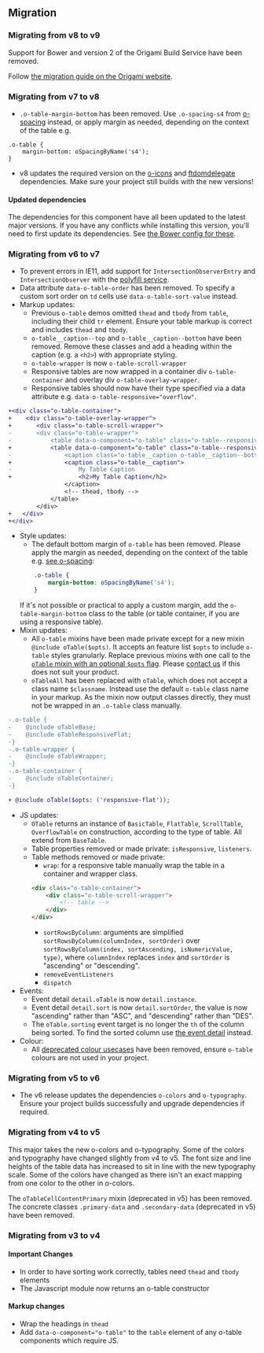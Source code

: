 ## Migration

### Migrating from v8 to v9

Support for Bower and version 2 of the Origami Build Service have been removed.

Follow [the migration guide on the Origami website](https://origami.ft.com/docs/tutorials/bower-to-npm/).

### Migrating from v7 to v8
- `.o-table-margin-bottom` has been removed. Use `.o-spacing-s4` from [o-spacing](https://registry.origami.ft.com/components/o-spacing) instead, or apply margin as needed, depending on the context of the table e.g.

```
.o-table {
	margin-bottom: oSpacingByName('s4');
}
```
- v8 updates the required version on the [o-icons](https://registry.origami.ft.com/components/o-icons) and [ftdomdelegate](https://github.com/Financial-Times/ftdomdelegate) dependencies. Make sure your project still builds with the new versions!

#### Updated dependencies

The dependencies for this component have all been updated to the latest major versions.
If you have any conflicts while installing this version, you'll need to first update
its dependencies. See [the Bower config for these](./bower.json).

### Migrating from v6 to v7
- To prevent errors in IE11, add support for `IntersectionObserverEntry` and `IntersectionObserver` with the [polyfill service](https://polyfill.io/).
- Data attribute `data-o-table-order` has been removed. To specify a custom sort order on `td` cells use `data-o-table-sort-value` instead.
- Markup updates:
	- Previous `o-table` demos omitted `thead` and `tbody` from `table`, including their child `tr` element. Ensure your table markup is correct and includes `thead` and `tbody`.
	- `o-table__caption--top` and `o-table__caption--bottom` have been removed. Remove these classes and add a heading within the caption (e.g. a `<h2>`) with appropriate styling.
	- `o-table-wrapper` is now `o-table-scroll-wrapper`
	- Responsive tables are now wrapped in a container div `o-table-container` and overlay div `o-table-overlay-wrapper`.
	- Responsive tables should now have their type specified via a data attribute e.g. `data-o-table-responsive="overflow"`.
```diff
+<div class="o-table-container">
+    <div class="o-table-overlay-wrapper">
+     	<div class="o-table-scroll-wrapper">
-    	<div class="o-table-wrapper">
-        	<table data-o-component="o-table" class="o-table--responsive-overflow">
+        	<table data-o-component="o-table" class="o-table--responsive-overflow" data-o-table-responsive="overflow">
-            	<caption class="o-table__caption o-table__caption--bottom">
+            	<caption class="o-table__caption">
-                	My Table Caption
+                	<h2>My Table Caption</h2>
             	</caption>
             	<!-- thead, tbody -->
        	</table>
    	</div>
+   </div>
+</div>
```
- Style updates:
	- The default bottom margin of `o-table` has been removed. Please apply the margin as needed, depending on the context of the table e.g. [see o-spacing](https://registry.origami.ft.com/components/o-spacing):
	```scss
		.o-table {
			margin-bottom: oSpacingByName('s4');
		}
	```
	If it's not possible or practical to apply a custom margin, add the  `o-table-margin-bottom` class to the table (or table container, if you are using a responsive table).
- Mixin updates:
	- All `o-table` mixins have been made private except for a new mixin `@include oTable($opts)`. It accepts an feature list `$opts` to include `o-table` styles granularly. Replace previous mixins with one call to the [`oTable` mixin with an optional `$opts` flag](#silent-mode). Please [contact us](#contact) if this does not suit your product.
	- `oTableAll` has been replaced with `oTable`, which does not accept a class name `$classname`. Instead use the default `o-table` class name in your markup. As the mixin now output classes directly, they must not be wrapped in an `.o-table` class manually.
```diff
-.o-table {
-    @include oTableBase;
-    @include oTableResponsiveFlat;
-}
-.o-table-wrapper {
-    @include oTableWrapper;
-}
-.o-table-container {
-    @include oTableContainer;
-}

+ @include oTable($opts: ('responsive-flat'));
```
- JS updates:
	- `OTable` returns an instance of `BasicTable`, `FlatTable`, `ScrollTable`, `OverflowTable` on construction, according to the type of table. All extend from `BaseTable`.
	- Table properties removed or made private: `isResponsive`, `listeners`.
	- Table methods removed or made private:
		- `wrap`: for a responsive table manually wrap the table in a container and wrapper class.
		```html
		<div class="o-table-container">
			<div class="o-table-scroll-wrapper">
				<!-- table -->
			</div>
		</div>
		```
		- `sortRowsByColumn`: arguments are simplified `sortRowsByColumn(columnIndex, sortOrder)` over `sortRowsByColumn(index, sortAscending, isNumericValue, type)`, where `columnIndex` replaces `index` and `sortOrder` is "ascending" or "descending".
		- `removeEventListeners`
		- `dispatch`
- Events:
	- Event detail `detail.oTable` is now `detail.instance`.
	- Event detail `detail.sort` is now `detail.sortOrder`, the value is now "ascending" rather than "ASC", and "descending" rather than "DES".
	- The `oTable.sorting` event target is no longer the `th` of the column being sorted. To find the sorted column use [the event detail](#get-the-sorted-column-heading-from-a-sort-event) instead.
- Colour:
	- All [deprecated colour usecases](https://github.com/Financial-Times/o-table/blob/533811d7f8673a7576a31608df8cd71777ff39d5/src/scss/_deprecated.scss) have been removed, ensure `o-table` colours are not used in your project.

### Migrating from v5 to v6

- The v6 release updates the dependencies `o-colors` and `o-typography`. Ensure your project  builds successfully and upgrade dependencies if required.

### Migrating from v4 to v5

This major takes the new o-colors and o-typography. Some of the colors and typography have changed slightly from v4 to v5. The font size and line heights of the table data has increased to sit in line with the new typography scale. Some of the colors have changed as there isn't an exact mapping from one color to the other in o-colors.

The `oTableCellContentPrimary` mixin (deprecated in v5) has been removed.
The concrete classes `.primary-data` and `.secondary-data` (deprecated in v5) have been removed.

### Migrating from v3 to v4

#### Important Changes

- In order to have sorting work correctly, tables need `thead` and `tbody` elements
- The Javascript module now returns an o-table constructor

#### Markup changes

- Wrap the headings in `thead`
- Add `data-o-component="o-table"` to the `table` element of any o-table components which require JS.
